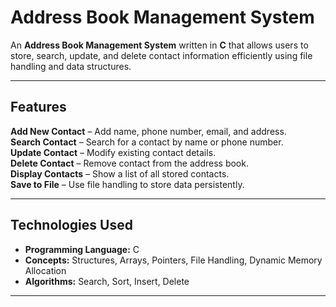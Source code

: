 # Address Book Management System 

An **Address Book Management System** written in **C** that allows users to store, search, update, and delete contact information efficiently using file handling and data structures.

---

##  Features
   **Add New Contact** – Add name, phone number, email, and address.  
   **Search Contact** – Search for a contact by name or phone number.  
   **Update Contact** – Modify existing contact details.  
   **Delete Contact** – Remove contact from the address book.  
   **Display Contacts** – Show a list of all stored contacts.  
   **Save to File** – Use file handling to store data persistently.  

---

##  Technologies Used
- **Programming Language:** C  
- **Concepts:** Structures, Arrays, Pointers, File Handling, Dynamic Memory Allocation  
- **Algorithms:** Search, Sort, Insert, Delete  

---

